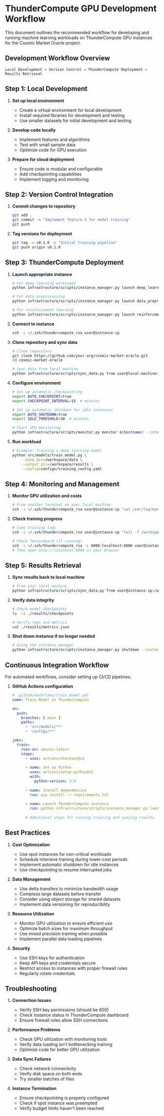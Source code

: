 # ThunderCompute GPU Development Workflow

This document outlines the recommended workflow for developing and running machine learning workloads on ThunderCompute GPU instances for the Cosmic Market Oracle project.

## Development Workflow Overview

```
Local Development → Version Control → ThunderCompute Deployment → Results Retrieval
```

## Step 1: Local Development

1. **Set up local environment**
   - Create a virtual environment for local development
   - Install required libraries for development and testing
   - Use smaller datasets for initial development and testing

2. **Develop code locally**
   - Implement features and algorithms
   - Test with small sample data
   - Optimize code for GPU execution

3. **Prepare for cloud deployment**
   - Ensure code is modular and configurable
   - Add checkpointing capabilities
   - Implement logging and monitoring

## Step 2: Version Control Integration

1. **Commit changes to repository**
   ```bash
   git add .
   git commit -m "Implement feature X for model training"
   git push
   ```

2. **Tag versions for deployment**
   ```bash
   git tag -a v0.1.0 -m "Initial training pipeline"
   git push origin v0.1.0
   ```

## Step 3: ThunderCompute Deployment

1. **Launch appropriate instance**
   ```bash
   # For deep learning workloads
   python infrastructure/scripts/instance_manager.py launch deep_learning
   
   # For data preprocessing
   python infrastructure/scripts/instance_manager.py launch data_preprocessing
   
   # For reinforcement learning
   python infrastructure/scripts/instance_manager.py launch reinforcement_learning
   ```

2. **Connect to instance**
   ```bash
   ssh -i ~/.ssh/thundercompute_rsa user@instance-ip
   ```

3. **Clone repository and sync data**
   ```bash
   # Clone repository
   git clone https://github.com/your-org/cosmic-market-oracle.git
   cd cosmic-market-oracle
   
   # Sync data from local machine
   python infrastructure/scripts/sync_data.py from user@local-machine:/path/to/data --to /workspace/data
   ```

4. **Configure environment**
   ```bash
   # Set up automatic checkpointing
   export AUTO_CHECKPOINT=true
   export CHECKPOINT_INTERVAL=15  # minutes
   
   # Set up automatic shutdown for idle instances
   export AUTO_SHUTDOWN=true
   export IDLE_THRESHOLD=30  # minutes
   
   # Start GPU monitoring
   python infrastructure/scripts/monitor.py monitor $(hostname) --interval=60
   ```

5. **Run workload**
   ```bash
   # Example: Training a deep learning model
   python src/models/train_model.py \
       --data_dir=/workspace/data \
       --output_dir=/workspace/results \
       --config=configs/training_config.yaml
   ```

## Step 4: Monitoring and Management

1. **Monitor GPU utilization and costs**
   ```bash
   # From another terminal on your local machine
   ssh -i ~/.ssh/thundercompute_rsa user@instance-ip "cat /var/log/monitor.log"
   ```

2. **Check training progress**
   ```bash
   # View training logs
   ssh -i ~/.ssh/thundercompute_rsa user@instance-ip "tail -f /workspace/results/training.log"
   
   # Check TensorBoard (if running)
   ssh -i ~/.ssh/thundercompute_rsa -L 6006:localhost:6006 user@instance-ip
   # Then open http://localhost:6006 in your browser
   ```

## Step 5: Results Retrieval

1. **Sync results back to local machine**
   ```bash
   # From your local machine
   python infrastructure/scripts/sync_data.py from user@instance-ip:/workspace/results --to ./results
   ```

2. **Verify data integrity**
   ```bash
   # Check model checkpoints
   ls -la ./results/checkpoints
   
   # Verify logs and metrics
   cat ./results/metrics.json
   ```

3. **Shut down instance if no longer needed**
   ```bash
   # Using the instance manager
   python infrastructure/scripts/instance_manager.py shutdown --instance-id=instance-id
   ```

## Continuous Integration Workflow

For automated workflows, consider setting up CI/CD pipelines:

1. **GitHub Actions configuration**
   ```yaml
   # .github/workflows/train_model.yml
   name: Train Model on ThunderCompute
   
   on:
     push:
       branches: [ main ]
       paths:
         - 'src/models/**'
         - 'configs/**'
   
   jobs:
     train:
       runs-on: ubuntu-latest
       steps:
         - uses: actions/checkout@v2
         
         - name: Set up Python
           uses: actions/setup-python@v2
           with:
             python-version: 3.9
             
         - name: Install dependencies
           run: pip install -r requirements.txt
           
         - name: Launch ThunderCompute instance
           run: python infrastructure/scripts/instance_manager.py launch deep_learning
           
         # Additional steps for running training and syncing results
   ```

## Best Practices

1. **Cost Optimization**
   - Use spot instances for non-critical workloads
   - Schedule intensive training during lower-cost periods
   - Implement automatic shutdown for idle instances
   - Use checkpointing to resume interrupted jobs

2. **Data Management**
   - Use delta transfers to minimize bandwidth usage
   - Compress large datasets before transfer
   - Consider using object storage for shared datasets
   - Implement data versioning for reproducibility

3. **Resource Utilization**
   - Monitor GPU utilization to ensure efficient use
   - Optimize batch sizes for maximum throughput
   - Use mixed precision training when possible
   - Implement parallel data loading pipelines

4. **Security**
   - Use SSH keys for authentication
   - Keep API keys and credentials secure
   - Restrict access to instances with proper firewall rules
   - Regularly rotate credentials

## Troubleshooting

1. **Connection Issues**
   - Verify SSH key permissions (should be 600)
   - Check instance status in ThunderCompute dashboard
   - Ensure firewall rules allow SSH connections

2. **Performance Problems**
   - Check GPU utilization with monitoring tools
   - Verify data loading isn't bottlenecking training
   - Optimize code for better GPU utilization

3. **Data Sync Failures**
   - Check network connectivity
   - Verify disk space on both ends
   - Try smaller batches of files

4. **Instance Termination**
   - Ensure checkpointing is properly configured
   - Check if spot instance was preempted
   - Verify budget limits haven't been reached